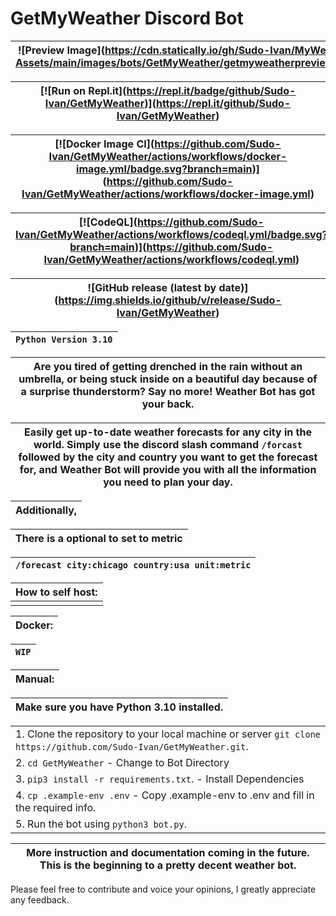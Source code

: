 # GetMyWeather Discord Bot

| !\[Preview Image]\(https://cdn.statically.io/gh/Sudo-Ivan/MyWebsite-Assets/main/images/bots/GetMyWeather/getmyweatherpreview.png) |
| --------------------------------------------------------------------------------------------------------------------------------- |

| \[!\[Run on Repl.it]\(https://repl.it/badge/github/Sudo-Ivan/GetMyWeather)]\(https://repl.it/github/Sudo-Ivan/GetMyWeather) |
| --------------------------------------------------------------------------------------------------------------------------- |

| \[!\[Docker Image CI]\(https://github.com/Sudo-Ivan/GetMyWeather/actions/workflows/docker-image.yml/badge.svg?branch=main)]\(https://github.com/Sudo-Ivan/GetMyWeather/actions/workflows/docker-image.yml) |
| ---------------------------------------------------------------------------------------------------------------------------------------------------------------------------------------------------------- |

| \[!\[CodeQL]\(https://github.com/Sudo-Ivan/GetMyWeather/actions/workflows/codeql.yml/badge.svg?branch=main)]\(https://github.com/Sudo-Ivan/GetMyWeather/actions/workflows/codeql.yml) |
| ------------------------------------------------------------------------------------------------------------------------------------------------------------------------------------- |

| !\[GitHub release (latest by date)]\(https://img.shields.io/github/v/release/Sudo-Ivan/GetMyWeather) |
| ---------------------------------------------------------------------------------------------------- |

| `Python Version 3.10` |
| --------------------- |

| Are you tired of getting drenched in the rain without an umbrella, or being stuck inside on a beautiful day because of a surprise thunderstorm? Say no more! Weather Bot has got your back. |
| ------------------------------------------------------------------------------------------------------------------------------------------------------------------------------------------- |

| Easily get up-to-date weather forecasts for any city in the world. Simply use the discord slash command `/forcast` followed by the city and country you want to get the forecast for, and Weather Bot will provide you with all the information you need to plan your day. |
| -------------------------------------------------------------------------------------------------------------------------------------------------------------------------------------------------------------------------------------------------------------------------- |

| Additionally, |
| ------------- |

| There is a optional to set to metric |
| ------------------------------------ |

| `/forecast city:chicago country:usa unit:metric` |
| ------------------------------------------------ |

|  **How to self host:** |
| ---------------------- |
|                        |

| Docker: |
| ------- |

| `WIP` |
| ----- |

| **Manual:** |
| ----------- |

| Make sure you have Python 3.10 installed. |
| ----------------------------------------- |

|                                                                                                                    |
| ------------------------------------------------------------------------------------------------------------------ |
| 1. Clone the repository to your local machine or server `git clone https://github.com/Sudo-Ivan/GetMyWeather.git`. |
| 2. `cd GetMyWeather` - Change to Bot Directory                                                                     |
| 3. `pip3 install -r requirements.txt`. - Install Dependencies                                                      |
| 4. `cp .example-env .env` - Copy .example-env to .env and fill in the required info.                               |
| 5. Run the bot using `python3 bot.py`.                                                                             |

| More instruction and documentation coming in the future. This is the beginning to a pretty decent weather bot. |
| -------------------------------------------------------------------------------------------------------------- |

Please feel free to contribute and voice your opinions, I greatly appreciate any feedback.
